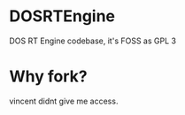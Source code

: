# DOSRTEngine
DOS RT Engine codebase, it's FOSS as GPL 3

# Why fork?
vincent didnt give me access.
